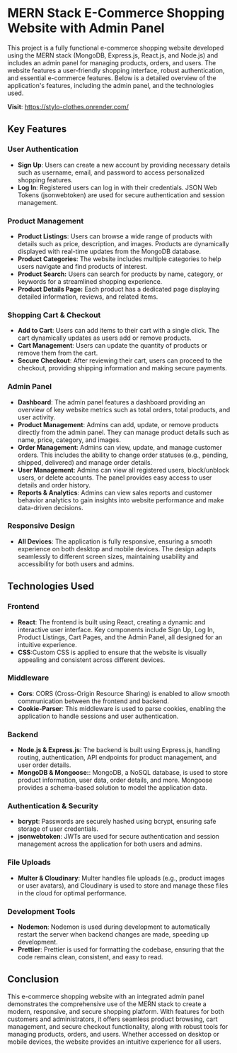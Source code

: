 # MERN Stack E-Commerce Shopping Website with Admin Panel
  This project is a fully functional e-commerce shopping website developed using the MERN stack (MongoDB, Express.js, React.js, and Node.js) and includes an admin panel for managing products, orders, and users. The website features a user-friendly shopping interface, robust authentication, and essential e-commerce features. Below is a detailed overview of the application's features, including the admin panel, and the technologies used.

  **Visit**: https://stylo-clothes.onrender.com/

## Key Features
### **User Authentication**
- **Sign Up**:  Users can create a new account by providing necessary details such as username, email, and password to access personalized shopping features.
- **Log In**: Registered users can log in with their credentials. JSON Web Tokens (jsonwebtoken) are used for secure authentication and session management.

### Product Management
- **Product Listings**: Users can browse a wide range of products with details such as price, description, and images. Products are dynamically displayed with real-time updates from the MongoDB database.
- **Product Categories**: The website includes multiple categories to help users navigate and find products of interest.
- **Product Search:** Users can search for products by name, category, or keywords for a streamlined shopping experience.
- **Product Details Page:** Each product has a dedicated page displaying detailed information, reviews, and related items.

### Shopping Cart & Checkout
- **Add to Cart**: Users can add items to their cart with a single click. The cart dynamically updates as users add or remove products.
- **Cart Management**: Users can update the quantity of products or remove them from the cart.
- **Secure Checkout**: After reviewing their cart, users can proceed to the checkout, providing shipping information and making secure payments.

### Admin Panel
- **Dashboard**: The admin panel features a dashboard providing an overview of key website metrics such as total orders, total products, and user activity.
- **Product Management**: Admins can add, update, or remove products directly from the admin panel. They can manage product details such as name, price, category, and images.
- **Order Management**: Admins can view, update, and manage customer orders. This includes the ability to change order statuses (e.g., pending, shipped, delivered) and manage order details.
- **User Management**: Admins can view all registered users, block/unblock users, or delete accounts. The panel provides easy access to user details and order history.
- **Reports & Analytics**: Admins can view sales reports and customer behavior analytics to gain insights into website performance and make data-driven decisions.

### Responsive Design
- **All Devices**: The application is fully responsive, ensuring a smooth experience on both desktop and mobile devices. The design adapts seamlessly to different screen sizes, maintaining usability and accessibility for both users and admins.

## Technologies Used
### Frontend
 - **React**: The frontend is built using React, creating a dynamic and interactive user interface. Key components include Sign Up, Log In, Product Listings, Cart Pages, and the Admin Panel, all designed for an intuitive experience.
 - **CSS**:Custom CSS is applied to ensure that the website is visually appealing and consistent across different devices.

### Middleware
 - **Cors**:  CORS (Cross-Origin Resource Sharing) is enabled to allow smooth communication between the frontend and backend.
 - **Cookie-Parser**: This middleware is used to parse cookies, enabling the application to handle sessions and user authentication.

### Backend
 - **Node.js & Express.js**: The backend is built using Express.js, handling routing, authentication, API endpoints for product management, and user order details.
 - **MongoDB & Mongoose:**: MongoDB, a NoSQL database, is used to store product information, user data, order details, and more. Mongoose provides a schema-based solution to model the application data.

### Authentication & Security
 - **bcrypt**: Passwords are securely hashed using bcrypt, ensuring safe storage of user credentials.
 - **jsonwebtoken**: JWTs are used for secure authentication and session management across the application for both users and admins.

### File Uploads
 - **Multer & Cloudinary**: Multer handles file uploads (e.g., product images or user avatars), and Cloudinary is used to store and manage these files in the cloud for optimal performance.

### Development Tools
 - **Nodemon**: Nodemon is used during development to automatically restart the server when backend changes are made, speeding up development.
 - **Prettier**: Prettier is used for formatting the codebase, ensuring that the code remains clean, consistent, and easy to read.

## Conclusion
This e-commerce shopping website with an integrated admin panel demonstrates the comprehensive use of the MERN stack to create a modern, responsive, and secure shopping platform. With features for both customers and administrators, it offers seamless product browsing, cart management, and secure checkout functionality, along with robust tools for managing products, orders, and users. Whether accessed on desktop or mobile devices, the website provides an intuitive experience for all users.





